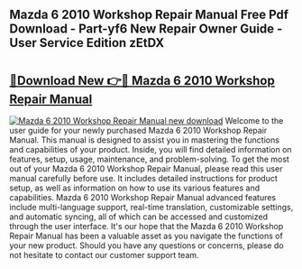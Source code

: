 ## Mazda 6 2010 Workshop Repair Manual Free Pdf Download - Part-yf6 New Repair Owner Guide - User Service Edition zEtDX

# <h2><a href="http://bc10006.oget.top/?id=Mazda+6+2010+Workshop+Repair+Manual">🔗Download New 👉🔴 Mazda 6 2010 Workshop Repair Manual</a></h2>

[![Mazda 6 2010 Workshop Repair Manual new download](https://i.imgur.com/5g1atiW.png)](http://bc10006.oget.top/?id=Mazda+6+2010+Workshop+Repair+Manual)
Welcome to the user guide for your newly purchased Mazda 6 2010 Workshop Repair Manual. This manual is designed to assist you in mastering the functions and capabilities of your product. Inside, you will find detailed information on features, setup, usage, maintenance, and problem-solving. To get the most out of your Mazda 6 2010 Workshop Repair Manual, please read this user manual carefully before use. It includes detailed instructions for product setup, as well as information on how to use its various features and capabilities. Mazda 6 2010 Workshop Repair Manual advanced features include multi-language support, real-time translation, customizable settings, and automatic syncing, all of which can be accessed and customized through the user interface. It's our hope that the Mazda 6 2010 Workshop Repair Manual has been a valuable asset as you navigate the functions of your new product. Should you have any questions or concerns, please do not hesitate to contact our customer support team.
